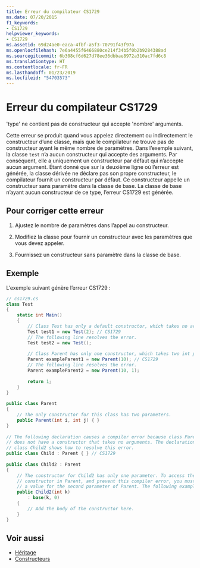 ```yaml
---
title: Erreur du compilateur CS1729
ms.date: 07/20/2015
f1_keywords:
- CS1729
helpviewer_keywords:
- CS1729
ms.assetid: 69d24ae0-eaca-4fbf-a5f3-70791f43f97a
ms.openlocfilehash: 7e6a4455f6466880ce214f34b5f0b2b9284388ad
ms.sourcegitcommit: 6b308cf6d627d78ee36dbbae8972a310ac7fd6c8
ms.translationtype: HT
ms.contentlocale: fr-FR
ms.lasthandoff: 01/23/2019
ms.locfileid: "54703573"
---
```

# <a name="compiler-error-cs1729"></a>Erreur du compilateur CS1729
'type' ne contient pas de constructeur qui accepte 'nombre' arguments.  
  
 Cette erreur se produit quand vous appelez directement ou indirectement le constructeur d’une classe, mais que le compilateur ne trouve pas de constructeur ayant le même nombre de paramètres. Dans l’exemple suivant, la classe `test` n’a aucun constructeur qui accepte des arguments. Par conséquent, elle a uniquement un constructeur par défaut qui n’accepte aucun argument. Étant donné que sur la deuxième ligne où l’erreur est générée, la classe dérivée ne déclare pas son propre constructeur, le compilateur fournit un constructeur par défaut. Ce constructeur appelle un constructeur sans paramètre dans la classe de base. La classe de base n’ayant aucun constructeur de ce type, l’erreur CS1729 est générée.  
  
## <a name="to-correct-this-error"></a>Pour corriger cette erreur  
  
1.  Ajustez le nombre de paramètres dans l’appel au constructeur.  
  
2.  Modifiez la classe pour fournir un constructeur avec les paramètres que vous devez appeler.  
  
3.  Fournissez un constructeur sans paramètre dans la classe de base.  
  
## <a name="example"></a>Exemple  
 L’exemple suivant génère l’erreur CS1729 :  
  
```csharp  
// cs1729.cs  
class Test  
{  
    static int Main()  
    {  
        // Class Test has only a default constructor, which takes no arguments.  
        Test test1 = new Test(2); // CS1729  
        // The following line resolves the error.  
        Test test2 = new Test();  
  
        // Class Parent has only one constructor, which takes two int parameters.  
        Parent exampleParent1 = new Parent(10); // CS1729  
        // The following line resolves the error.  
        Parent exampleParent2 = new Parent(10, 1);  
  
        return 1;  
    }  
}  
  
public class Parent  
{  
    // The only constructor for this class has two parameters.  
    public Parent(int i, int j) { }  
}  
  
// The following declaration causes a compiler error because class Parent  
// does not have a constructor that takes no arguments. The declaration of  
// class Child2 shows how to resolve this error.  
public class Child : Parent { } // CS1729  
  
public class Child2 : Parent  
{  
    // The constructor for Child2 has only one parameter. To access the   
    // constructor in Parent, and prevent this compiler error, you must provide   
    // a value for the second parameter of Parent. The following example provides 0.  
    public Child2(int k)  
        : base(k, 0)  
    {  
        // Add the body of the constructor here.  
    }  
}  
```  
  
## <a name="see-also"></a>Voir aussi

- [Héritage](../../../csharp/programming-guide/classes-and-structs/inheritance.md)
- [Constructeurs](../../../csharp/programming-guide/classes-and-structs/constructors.md)
